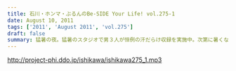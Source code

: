 ```yaml
---
title: 石川・ホンマ・ぶるんのBe-SIDE Your Life! vol.275-1
date: August 10, 2011
tags: ['2011', 'August 2011', 'vol.275']
draft: false
summary: 猛暑の夜。猛暑のスタジオで男３人が恒例の汗だらけ収録を実施中。次第に暑くなっていくのはビルだからこそ。１９時を過ぎると「空調」が切れるのです！！！NAMAE
---
```


http://project-phi.ddo.jp/ishikawa/ishikawa275_1.mp3
